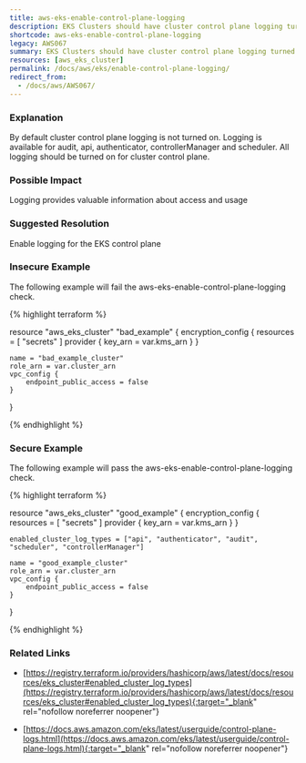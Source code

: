 ```yaml
---
title: aws-eks-enable-control-plane-logging
description: EKS Clusters should have cluster control plane logging turned on
shortcode: aws-eks-enable-control-plane-logging
legacy: AWS067
summary: EKS Clusters should have cluster control plane logging turned on 
resources: [aws_eks_cluster] 
permalink: /docs/aws/eks/enable-control-plane-logging/
redirect_from: 
  - /docs/aws/AWS067/
---
```


### Explanation


By default cluster control plane logging is not turned on. Logging is available for audit, api, authenticator, controllerManager and scheduler. All logging should be turned on for cluster control plane.


### Possible Impact
Logging provides valuable information about access and usage

### Suggested Resolution
Enable logging for the EKS control plane


### Insecure Example

The following example will fail the aws-eks-enable-control-plane-logging check.

{% highlight terraform %}

resource "aws_eks_cluster" "bad_example" {
    encryption_config {
        resources = [ "secrets" ]
        provider {
            key_arn = var.kms_arn
        }
    }

    name = "bad_example_cluster"
    role_arn = var.cluster_arn
    vpc_config {
        endpoint_public_access = false
    }
}

{% endhighlight %}



### Secure Example

The following example will pass the aws-eks-enable-control-plane-logging check.

{% highlight terraform %}

resource "aws_eks_cluster" "good_example" {
    encryption_config {
        resources = [ "secrets" ]
        provider {
            key_arn = var.kms_arn
        }
    }

	enabled_cluster_log_types = ["api", "authenticator", "audit", "scheduler", "controllerManager"]

    name = "good_example_cluster"
    role_arn = var.cluster_arn
    vpc_config {
        endpoint_public_access = false
    }
}

{% endhighlight %}



### Related Links


- [https://registry.terraform.io/providers/hashicorp/aws/latest/docs/resources/eks_cluster#enabled_cluster_log_types](https://registry.terraform.io/providers/hashicorp/aws/latest/docs/resources/eks_cluster#enabled_cluster_log_types){:target="_blank" rel="nofollow noreferrer noopener"}

- [https://docs.aws.amazon.com/eks/latest/userguide/control-plane-logs.html](https://docs.aws.amazon.com/eks/latest/userguide/control-plane-logs.html){:target="_blank" rel="nofollow noreferrer noopener"}


